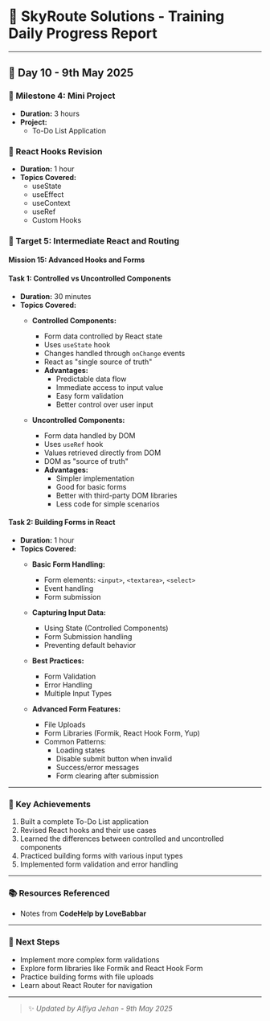 # 🌟 SkyRoute Solutions - Training Daily Progress Report

---

## 📅 Day 10 - 9th May 2025

### 🎯 Milestone 4: Mini Project
- **Duration:** 3 hours
- **Project:**
  - To-Do List Application

### 🚀 React Hooks Revision
- **Duration:** 1 hour
- **Topics Covered:**
  - useState
  - useEffect
  - useContext
  - useRef
  - Custom Hooks

### 🎯 Target 5: Intermediate React and Routing

#### Mission 15: Advanced Hooks and Forms

#### Task 1: Controlled vs Uncontrolled Components
- **Duration:** 30 minutes
- **Topics Covered:**
  - **Controlled Components:**
    - Form data controlled by React state
    - Uses `useState` hook
    - Changes handled through `onChange` events
    - React as "single source of truth"
    - **Advantages:**
      - Predictable data flow
      - Immediate access to input value
      - Easy form validation
      - Better control over user input

  - **Uncontrolled Components:**
    - Form data handled by DOM
    - Uses `useRef` hook
    - Values retrieved directly from DOM
    - DOM as "source of truth"
    - **Advantages:**
      - Simpler implementation
      - Good for basic forms
      - Better with third-party DOM libraries
      - Less code for simple scenarios

#### Task 2: Building Forms in React
- **Duration:** 1 hour
- **Topics Covered:**
  - **Basic Form Handling:**
    - Form elements: `<input>`, `<textarea>`, `<select>`
    - Event handling
    - Form submission
  
  - **Capturing Input Data:**
    - Using State (Controlled Components)
    - Form Submission handling
    - Preventing default behavior
  
  - **Best Practices:**
    - Form Validation
    - Error Handling
    - Multiple Input Types
  
  - **Advanced Form Features:**
    - File Uploads
    - Form Libraries (Formik, React Hook Form, Yup)
    - Common Patterns:
      - Loading states
      - Disable submit button when invalid
      - Success/error messages
      - Form clearing after submission

---

### 🎯 Key Achievements
1. Built a complete To-Do List application
2. Revised React hooks and their use cases
3. Learned the differences between controlled and uncontrolled components
4. Practiced building forms with various input types
5. Implemented form validation and error handling

---

### 📚 Resources Referenced
  - Notes from **CodeHelp by LoveBabbar**
 

---

### 🔄 Next Steps
- Implement more complex form validations
- Explore form libraries like Formik and React Hook Form
- Practice building forms with file uploads
- Learn about React Router for navigation

---

> ✨ _Updated by Alfiya Jehan - 9th May 2025_